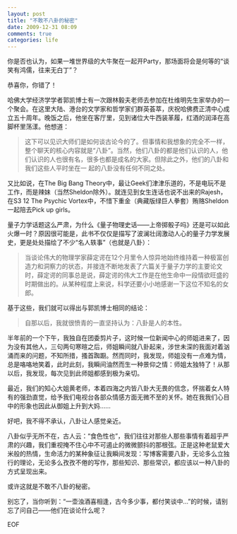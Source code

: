 ```yaml
---
layout: post
title: "不敢不八卦的秘密"
date: 2009-12-31 08:09
comments: true
categories: life
---
```


你是否也认为，如果一堆世界级的大牛聚在一起开Party，那场面将会是何等的“谈笑有鸿儒，往来无白丁”？

恭喜你，你错了！

哈佛大学经济学学者郭凯博士有一次跟林毅夫老师去参加在杜维明先生家举办的一个聚会。在这里大陆、港台的文学家和哲学家们群英荟萃，庆祝哈佛费正清中心成立五十周年。晚饭之后，他坐在客厅里，见到诸位大牛西装革履，红酒的润泽在高脚杯里荡漾。他想道：

> 这下可以见识大师们是如何谈古论今的了。但事情和我想象的完全不一样，整个聊天的核心内容就是“八卦”。当然，他们八卦的都是他们认识的人，他们认识的人也很有名，很多也都是成名的大家。但除此之外，他们的八卦和我们这些人平时坐在一 起的八卦没有任何不同之处。

又比如说，在The Big Bang Theory中，最让Geek们津津乐道的，不是电玩不是工作，而是辣妹（当然Sheldon除外）。就连见到女生连话也说不出来的Rajesh，在S3 12 The Psychic Vortex中，不惜下重金（典藏版绿巨人拳套）贿赂Sheldon一起陪去Pick up girls。

量子力学话题这么严肃，为什么《量子物理史话——上帝掷骰子吗》还是可以如此火爆一时？原因很可能是，此书不仅仅是描写了波澜壮阔激动人心的量子力学发展史，更是处处描绘了不少“名人轶事”（也就是八卦）：

> 当谈论伟大的物理学家薛定谔在12个月里令人惊异地始终维持着一种极富创造力和洞察力的状态，并接连不断地发表了六篇关于量子力学的主要论文时，薛定谔的同事总是说，薛定谔的伟大工作是在他生命中一段情欲旺盛的时期做出的。从某种程度上来说，科学还要小小地感谢一下这位不知名的女郎。

基于这些，我们就可以得出与郭凯博士相同的结论：

> 自那以后，我就很愤青的一直坚持认为：八卦是人的本性。

半年前的一个下午，我独自在团委剪片子，这时候一位新闻中心的师姐进来了，因为没有其他人，三句两句寒暄之后，师姐瞬间就八卦起来，涉世未深的我面对着汹涌而来的问题，不知所措，搔首踟蹰。然而同时，我发现，师姐没有一点难为情，总是咯咯地笑着，此时此刻，我瞬间油然而生一种景仰之情：师姐太独特了！从那以后，我发现，每次见到此师姐都感到极为亲切。

最近，我们的知心大姐黄老师，本着四海之内皆八卦大无畏的信念，怀揣着女人特有的强劲直觉，给予我们电视台各部众情感方面无微不至的关怀。她在我我们心目中的形象也因此从御姐上升到大妈……

好吧，我不得不承认，八卦让人感觉亲近。

八卦似乎无所不在，古人云：“食色性也”，我们往往对那些人那些事情有着超乎严肃的兴趣，我们重视掩不住心中不可遏止的微微颤抖的那根弦。正是这种老鼠爱大米般的热情，生命活力的某种象征让我瞬间发现：写博客需要八卦，无论多么立独行的理论，无论多么孜孜不倦的写作，那些知识、那些常识，都应该以一种八卦的方式呈现出来。

或许这就是不敢不八卦的秘密。

别忘了，当你听到：“一壶浊酒喜相逢，古今多少事，都付笑谈中…”的时候，请别忘了问自己——他们在谈论什么呢？

EOF